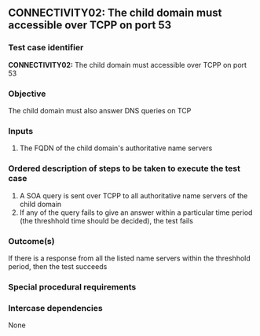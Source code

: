 ## CONNECTIVITY02: The child domain must accessible over TCPP on port 53

### Test case identifier
**CONNECTIVITY02:**  The child domain must accessible over TCPP on port 53

### Objective
The child domain must also answer DNS queries on TCP

### Inputs
1. The FQDN of the child domain's authoritative name servers

### Ordered description of steps to be taken to execute the test case
1. A SOA query is sent over TCPP to all authoritative name servers of the child domain
2. If any of the query fails to give an answer within a particular time period (the threshhold time should be decided), the test fails


### Outcome(s)
If there is a response from all the listed name servers within the threshhold period, then the test succeeds
### Special procedural requirements

### Intercase dependencies
None
